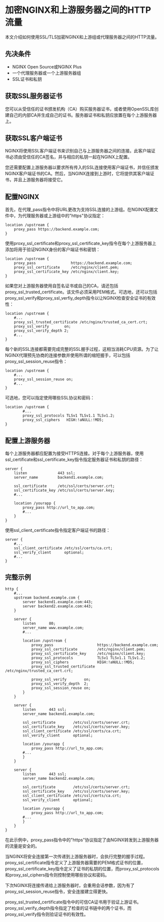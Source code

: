 # 加密NGINX和上游服务器之间的HTTP流量

本文介绍如何使用SSL/TLS加密NGINX和上游组或代理服务器之间的HTTP流量。

## 先决条件

- NGINX Open Source或NGINX Plus
- 一个代理服务器或一个上游服务器组
- SSL证书和私钥

## 获取SSL服务器证书

您可以从受信任的证书颁发机构（CA）购买服务器证书，或者使用OpenSSL库创建自己的内部CA并生成自己的证书。服务器证书和私钥应放置在每个上游服务器上。

## 获取SSL客户端证书

NGINX将使用SSL客户端证书来识别自己与上游服务器之间的连接。此客户端证书必须由受信任的CA签名，并与相应的私钥一起在NGINX上配置。

您还需要配置上游服务器以要求所有传入的SSL连接使用客户端证书，并信任颁发NGINX客户端证书的CA。然后，当NGINX连接到上游时，它将提供其客户端证书，并且上游服务器将接受它。

## 配置NGINX

首先，在代理_pass指令中将URL更改为支持SSL连接的上游组。在NGINX配置文件中，为代理服务器或上游组中的"https"协议指定：

```nginx
location /upstream {
    proxy_pass https://backend.example.com;
}
```

使用proxy_ssl_certificate和proxy_ssl_certificate_key指令在每个上游服务器上添加将用于验证NGINX身份的客户端证书和密钥：

```nginx
location /upstream {
    proxy_pass                https://backend.example.com;
    proxy_ssl_certificate     /etc/nginx/client.pem;
    proxy_ssl_certificate_key /etc/nginx/client.key;
}
```

如果您对上游服务器使用自签名证书或自己的CA，请还包括proxy_ssl_trusted_certificate。该文件必须采用PEM格式。可选地，还可以包括proxy_ssl_verify和proxy_ssl_verfiy_depth指令以让NGINX检查安全证书的有效性：

```nginx
location /upstream {
    #...
    proxy_ssl_trusted_certificate /etc/nginx/trusted_ca_cert.crt;
    proxy_ssl_verify       on;
    proxy_ssl_verify_depth 2;
    #...
}
```

每个新的SSL连接都需要完成完整的SSL握手过程，这相当消耗CPU资源。为了让NGINX代理预先协商的连接参数并使用所谓的缩短握手，可以包括proxy_ssl_session_reuse指令：

```nginx
location /upstream {
    #...
    proxy_ssl_session_reuse on;
    #...
}
```

可选地，您可以指定使用哪些SSL协议和密码：

```nginx
location /upstream {
        #...
        proxy_ssl_protocols TLSv1 TLSv1.1 TLSv1.2;
        proxy_ssl_ciphers   HIGH:!aNULL:!MD5;
}
```

## 配置上游服务器

每个上游服务器都应配置为接受HTTPS连接。对于每个上游服务器，使用ssl_certificate和ssl_certificate_key指令指定服务器证书和私钥的路径：

```nginx
server {
    listen              443 ssl;
    server_name         backend1.example.com;

    ssl_certificate     /etc/ssl/certs/server.crt;
    ssl_certificate_key /etc/ssl/certs/server.key;
    #...

    location /yourapp {
        proxy_pass http://url_to_app.com;
        #...
    }
}
```

使用ssl_client_certificate指令指定客户端证书的路径：

```nginx
server {
    #...
    ssl_client_certificate /etc/ssl/certs/ca.crt;
    ssl_verify_client      optional;
    #...
}
```

## 完整示例

```nginx
http {
    #...
    upstream backend.example.com {
        server backend1.example.com:443;
        server backend2.example.com:443;
    }

    server {
        listen      80;
        server_name www.example.com;
        #...

        location /upstream {
            proxy_pass                    https://backend.example.com;
            proxy_ssl_certificate         /etc/nginx/client.pem;
            proxy_ssl_certificate_key     /etc/nginx/client.key;
            proxy_ssl_protocols           TLSv1 TLSv1.1 TLSv1.2;
            proxy_ssl_ciphers             HIGH:!aNULL:!MD5;
            proxy_ssl_trusted_certificate /etc/nginx/trusted_ca_cert.crt;

            proxy_ssl_verify        on;
            proxy_ssl_verify_depth  2;
            proxy_ssl_session_reuse on;
        }
    }

    server {
        listen      443 ssl;
        server_name backend1.example.com;

        ssl_certificate        /etc/ssl/certs/server.crt;
        ssl_certificate_key    /etc/ssl/certs/server.key;
        ssl_client_certificate /etc/ssl/certs/ca.crt;
        ssl_verify_client      optional;

        location /yourapp {
            proxy_pass http://url_to_app.com;
        #...
        }
    }

    server {
        listen      443 ssl;
        server_name backend2.example.com;

        ssl_certificate        /etc/ssl/certs/server.crt;
        ssl_certificate_key    /etc/ssl/certs/server.key;
        ssl_client_certificate /etc/ssl/certs/ca.crt;
        ssl_verify_client      optional;

        location /yourapp {
            proxy_pass http://url_to_app.com;
        #...
        }
    }
}
```

在此示例中，proxy_pass指令中的"https"协议指定了由NGINX转发到上游服务器的流量是安全的。

当NGINX将安全连接第一次传递到上游服务器时，会执行完整的握手过程。proxy_ssl_certificate指令定义了上游服务器需要的PEM格式证书的位置，proxy_ssl_certificate_key指令定义了证书的私钥的位置，而proxy_ssl_protocols和proxy_ssl_ciphers指令则控制使用哪些协议和密码。

下次NGINX将连接传递给上游服务器时，会重用会话参数，因为有了proxy_ssl_session_reuse指令，安全连接建立得更快。

proxy_ssl_trusted_certificate指令中的可信CA证书用于验证上游证书。proxy_ssl_verify_depth指令指定了检查的证书链中的两个证书，而proxy_ssl_verify指令则验证证书的有效性。